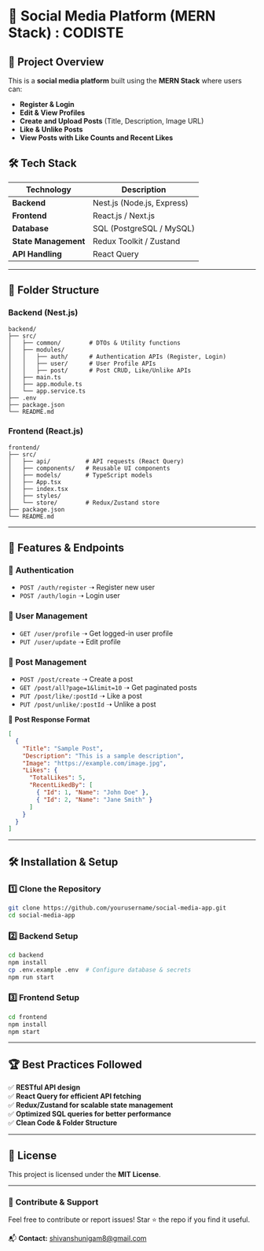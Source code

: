 
# 📸 Social Media Platform (MERN Stack) : CODISTE

## 🚀 Project Overview

This is a **social media platform** built using the **MERN Stack** where users can:
- **Register & Login**
- **Edit & View Profiles**
- **Create and Upload Posts** (Title, Description, Image URL)
- **Like & Unlike Posts**
- **View Posts with Like Counts and Recent Likes**

## 🛠️ Tech Stack

| **Technology**  | **Description** |
|-----------------|----------------|
| **Backend**     | Nest.js (Node.js, Express) |
| **Frontend**    | React.js / Next.js |
| **Database**    | SQL (PostgreSQL / MySQL) |
| **State Management** | Redux Toolkit / Zustand |
| **API Handling** | React Query |

---

## 📂 Folder Structure

### **Backend (Nest.js)**
```
backend/
├── src/
│   ├── common/        # DTOs & Utility functions
│   ├── modules/
│   │   ├── auth/      # Authentication APIs (Register, Login)
│   │   ├── user/      # User Profile APIs
│   │   ├── post/      # Post CRUD, Like/Unlike APIs
│   ├── main.ts
│   ├── app.module.ts
│   └── app.service.ts
├── .env
├── package.json
└── README.md
```

### **Frontend (React.js)**
```
frontend/
├── src/
│   ├── api/          # API requests (React Query)
│   ├── components/   # Reusable UI components
│   ├── models/       # TypeScript models
│   ├── App.tsx
│   ├── index.tsx
│   ├── styles/
│   └── store/        # Redux/Zustand store
├── package.json
└── README.md
```

---

## 📌 Features & Endpoints

### 🔹 **Authentication**
- `POST /auth/register` ➝ Register new user
- `POST /auth/login` ➝ Login user

### 🔹 **User Management**
- `GET /user/profile` ➝ Get logged-in user profile
- `PUT /user/update` ➝ Edit profile

### 🔹 **Post Management**
- `POST /post/create` ➝ Create a post
- `GET /post/all?page=1&limit=10` ➝ Get paginated posts
- `PUT /post/like/:postId` ➝ Like a post
- `PUT /post/unlike/:postId` ➝ Unlike a post

📌 **Post Response Format**
```json
[
  {
    "Title": "Sample Post",
    "Description": "This is a sample description",
    "Image": "https://example.com/image.jpg",
    "Likes": {
      "TotalLikes": 5,
      "RecentLikedBy": [
        { "Id": 1, "Name": "John Doe" },
        { "Id": 2, "Name": "Jane Smith" }
      ]
    }
  }
]
```

---

## 🛠️ Installation & Setup

### **1️⃣ Clone the Repository**
```bash
git clone https://github.com/yourusername/social-media-app.git
cd social-media-app
```

### **2️⃣ Backend Setup**
```bash
cd backend
npm install
cp .env.example .env  # Configure database & secrets
npm run start
```

### **3️⃣ Frontend Setup**
```bash
cd frontend
npm install
npm start
```

---

## 🏆 Best Practices Followed

✅ **RESTful API design**  
✅ **React Query for efficient API fetching**  
✅ **Redux/Zustand for scalable state management**  
✅ **Optimized SQL queries for better performance**  
✅ **Clean Code & Folder Structure**  

---

## 📜 License
This project is licensed under the **MIT License**.

---

### 🎯 **Contribute & Support**
Feel free to contribute or report issues! Star ⭐ the repo if you find it useful.  

📬 **Contact:** [shivanshunigam8@gmail.com](mailto:shivanshunigam8@gmail.com)
